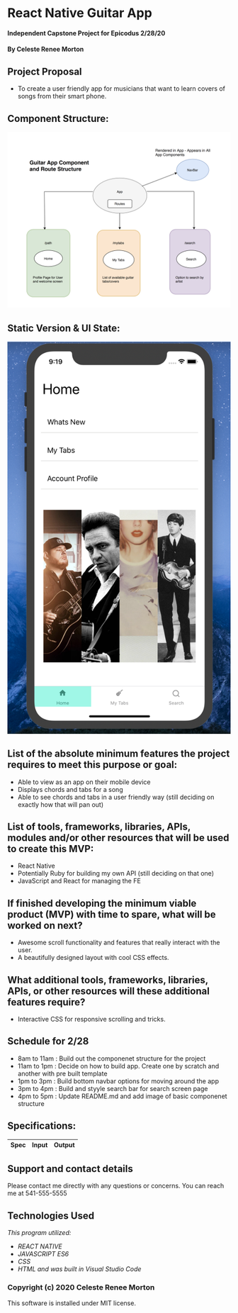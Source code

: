 # React Native Guitar App
#### Independent Capstone Project for Epicodus 2/28/20
#### By Celeste Renee Morton

## Project Proposal
* To create a user friendly app for musicians that want to learn covers of songs from their smart phone.

## Component Structure:
![alt text](https://raw.githubusercontent.com/Celesterenee7/react-native-guitar-app/master/assets/images/guitar-app.jpeg)

## Static Version & UI State:
![alt text](https://raw.githubusercontent.com/Celesterenee7/react-native-guitar-app/master/app/screens/images/home-photo.png)

## List of the absolute minimum features the project requires to meet this purpose or goal:
* Able to view as an app on their mobile device
* Displays chords and tabs for a song
* Able to see chords and tabs in a user friendly way (still deciding on exactly how that will pan out)

## List of tools, frameworks, libraries, APIs, modules and/or other resources that will be used to create this MVP:
* React Native
* Potentially Ruby for building my own API (still deciding on that one)
* JavaScript and React for managing the FE

## If finished developing the minimum viable product (MVP) with time to spare, what will be worked on next?
* Awesome scroll functionality and features that really interact with the user.
* A beautifully designed layout with cool CSS effects.

## What additional tools, frameworks, libraries, APIs, or other resources will these additional features require?
* Interactive CSS for responsive scrolling and tricks.

## Schedule for 2/28

* 8am to 11am : Build out the componenet structure for the project
* 11am to 1pm : Decide on how to build app. Create one by scratch and another with pre built template
* 1pm to 3pm  : Build bottom navbar options for moving around the app
* 3pm to 4pm  : Build and styyle search bar for search screen page
* 4pm to 5pm  : Update README.md and add image of basic componenet structure

## Specifications:

|Spec|Input|Output|
|-|-|-|

## Support and contact details
Please contact me directly with any questions or concerns. You can reach me at 541-555-5555
## Technologies Used
_This program utilized:_
* _REACT NATIVE_
* _JAVASCRIPT ES6_
* _CSS_
* _HTML_
_and was built in Visual Studio Code_
### Copyright (c) 2020 Celeste Renee Morton
This software is installed under MIT license.